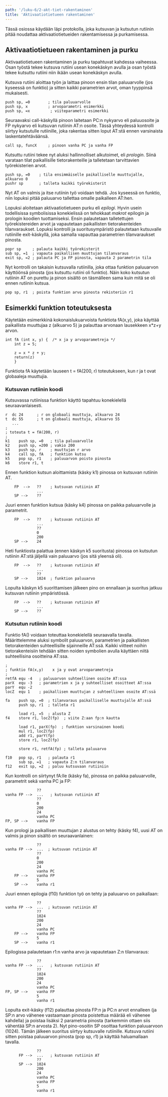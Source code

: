 ```yaml
---
path: '/luku-6/2-akt-tiet-rakentaminen'
title: 'Aktivaatiotietueen rakentaminen'
---
```


<div>
<lead>Tässä osiossa käydään läpi protokolla, joka kutsuvan ja kutsutun rutiinin pitää noudattaa aktivaatiotietueiden rakentamisessa ja purkamisessa.</lead>
</div>


## Aktivaatiotietueen rakentaminen ja purku
Aktivaatiotietueen rakentaminen ja purku tapahtuvat kahdessa vaiheessa. Osan työstä tekee kutsuva rutiini usean konekäskyn avulla ja osan työstä tekee kutsuttu rutiini niin ikään usean konekäskyn avulla.

Kutsuva rutiini aloittaa työn ja laittaa pinoon ensin tilan paluuarvolle (jos kyseessä on funktio) ja sitten kaikki parametrien arvot, oman tyyppinsä mukaisesti.

```
push sp, =0        ; tila paluuarvolle
push sp, x         ; arvoparametri esimerkki
push sp, =x         ; viiteparametri esimerkki
```

Seuraavaksi call-käskyllä pinoon laitetaan PC:n nykyarvo eli paluuosoite ja FP nykyarvo eli kutsuvan rutiinin AT:n osoite. Tässä yhteydessä kontrolli siirtyy kutsutulle rutiinille, joka rakentaa sitten loput AT:stä ennen varsinaista laskentatehtäväänsä.

```
call sp, funcX     ; pinoon vanha PC ja vanha FP
```

Kutsuttu rutiini tekee nyt aluksi hallinnolliset alkutoimet, eli _prologin_. Siinä varataan tilat paikallisille tietorakenteille ja talletetaan tarvittavien työrekisterien arvot.

```
push sp, =0    ; tila ensimmäiselle paikalliselle muuttujalle, alkuarvo 0
pushr sp       ; talleta kaikki työrekisterit
```

Nyt AT on valmis ja itse rutiinin työ voidaan tehdä. Jos kyseessä on funktio, niin lopuksi pitää paluuarvo tallettaa omalle paikalleen AT:hen.

Lopuksi aloitetaan aktivaatiotietueen purku eli _epilogi_. Hyvin usein todellisissa symbolisissa konekielissä on tehokkaat _makrot_ epilogin ja prologin koodien tuottamiseksi. Ensin palautetaan talletettujen työrekistereiden arvot ja vapautetaan paikallisten tietorakenteiden tilanvaraukset. Lopuksi kontrolli ja suoritusympäristö palautetaan kutsuvalle rutiinille exit-käskyllä, joka samalla vapauttaa parametrien tilanvaraukset pinosta.

```
popr sp     ; palauta kaikki työrekisterit
sub sp, =1  ; vapauta paikallisen muuttujan tilanvaraus
exit sp, =2 ; palauta PC ja FP pinosta, vapauta 2 parametrin tila
```

Nyt kontrolli on takaisin kutsuvalla rutiinilla, joka ottaa funktion paluuarvon käyttöönsä pinosta (jos kutsuttu rutiini oli funktio). Näin koko kutsutun rutiinin AT on purettu ja pinon sisältö on täsmälleen sama kuin mitä se oli ennen rutiinin kutsua.

```
pop sp, r1  ; poista funktion arvo pinosta rekisteriin r1
```


## Esimerkki funktion toteutuksesta
Käytetään esimerkkinä kokonaislukuarvoista funktiota fA(x,y), joka käyttää paikallista muuttujaa z (alkuarvo 5) ja palauttaa arvonaan lausekkeen x\*z+y arvon.

```
int fA (int x, y) {  /* x ja y arvoparametreja */
    int z = 5;

    z = x * z + y;
    return(z)
    }
```

Funktiota fA käytetään lauseen t = fA(200, r) toteutukseen, kun r ja t ovat globaaleja muuttujia.

### Kutsuvan rutiinin koodi
Kutsuvassa rutiinissa funktion käyttö tapahtuu konekielellä seuraavanlaisesti.

```
r  dc 24      ; r on globaali muuttuja, alkuarvo 24
t  dc 55      ; t on globaali muuttuja, alkuarvo 55
   ...
;
; toteuta t = fA(200, r)
;
k1    push sp, =0   ; tila paluuarvolle
k2    push sp, =200 ; vakio 200
k3    push sp, r    ; muuttujan r arvo
k4    call sp, fA   ; funktion kutsu
k5    pop sp, r1    ; paluuarvon poisto pinosta
k6    store r1, t

```
Ennen funktion kutsun aloittamista (käsky k1) pinossa on kutsuvan rutiinin AT.

```
    FP  -->   ??    ; kutsuvan rutiinin AT
              ...
    SP -->    ??
```


Juuri ennen funktion kutsua (käsky k4) pinossa on paikka paluuarvolle ja parametrit.

```
    FP  -->   ??    ; kutsuvan rutiinin AT
              ...
              ??
              0
              200
    SP -->    24
```

Heti funktiosta palattua (ennen käskyn k5 suoritusta) pinossa on kutsutun rutiinin AT:stä jäljellä vain paluuarvo (jos sitä yleensä oli).

```
    FP  -->   ??    ; kutsuvan rutiinin AT
              ...
              ??
    SP -->    1024  ; funktion paluuarvo
```

Lopulta käskyn k5 suorittamisen jälkeen pino on ennallaan ja suoritus jatkuu kutsuvan rutiinin ympäristössä.

```
    FP  -->   ??    ; kutsuvan rutiinin AT
              ...
    SP -->    ??
```

### Kutsutun rutiinin koodi
Funktio fA() voidaan toteuttaa konekielellä seuraavalla tavalla. Määrittelemme aluksi symbolit paluuarvon, parametrien ja paikallisten tietorakenteiden suhteellisille sijainneille AT:ssä. Kaikki viitteet noihin tietorakenteisiin tehdään sitten noiden symbolien avulla käyttäen niitä suhteellisina osoitteina AT:ssa.

```
;
; funktio fA(x,y)    x ja y ovat arvoparametreja
;
retfA equ -4   ; paluuarvon suhteellinen osoite AT:ssa
parX  equ -3   ; parametrien x ja y suhteelliset osoitteet AT:ssa
parY  equ -2
locZ  equ 1    ; paikallisen muuttujan z suhteellinen osoite AT:ssä

fa    push sp, =0  ; tilanvaraus paikalliselle muuttujalle AT:ssä
      push sp, r1  ; talleta r1

      load r1, =5  ; alusta Z
f4    store r1, locZ(fp)  ; viite Z:aan fp:n kautta

      load r1, parX(fp)  ; funktion varsinainen koodi
      mul r1, locZ(fp)
      add r1, parY(fp)
      store r1, locZ(fp)

      store r1, retfA(fp) ; talleta paluuarvo

f10   pop sp, r1   ; palauta r1
      sub sp, =1   ; vapauta Z:n tilanvaraus
f12   exit sp, =2  ; paluu kutsuvaan rutiiniin
```

Kun kontrolli on siirtynyt fA:lle (käsky fa), pinossa on paikka paluuarvolle, parametrit sekä vanha PC ja FP:

```
              ??
vanha FP -->  ...   ; kutsuvan rutiinin AT
              ??
              0
              200
              24
              vanha PC
FP, SP -->    vanha FP
```

Kun prologi ja paikallisen muuttujan z alustus on tehty (käsky f4), uusi AT on valmis ja pinon sisältö on seuraavanlainen:

```
              ??
vanha FP -->  ...  ; kutsuvan rutiinin AT
              ??
              0
              200
              24
              vanha PC
    FP -->    vanha FP
              5
    SP -->    vanha r1
```

Juuri ennen epilogia (f10) funktion työ on tehty ja paluuarvo on paikallaan:

```
              ??
vanha FP -->  ...  ; kutsuvan rutiinin AT
              ??
              1024
              200
              24
              vanha PC
    FP -->    vanha FP
              5
    SP -->    vanha r1
```

Epilogissa palautetaan r1:n vanha arvo ja vapautetaan Z:n tilanvaraus:

```
              ??
vanha FP -->  ...   ; kutsuvan rutiinin AT
              ??
              1024
              200
              24
              vanha PC
FP, SP -->    vanha FP
              5
              vanha r1
```

Lopulta exit-käsky (f12) palauttaa pinosta FP:n ja PC:n arvot ennalleen (ja SP:n arvo vähenee vastaamaan pinosta poistettua määrää eli vähenee kahdella) ja poistaa lisäksi 2 parametria pinosta (tarkemmin ottaen siis vähentää SP:n arvosta 2). Nyt pino-osoitin SP osoittaa funktion paluuarvoon (1024). Tämän jälkeen suoritus siirtyy kutsuvalle rutiinille. Kutsuva rutiini sitten poistaa paluuarvon pinosta (pop sp, r1) ja käyttää haluamallaan tavalla.

```
              ??
      FP -->  ...   ; kutsuvan rutiinin AT
              ??
      SP -->  1024
              200
              24
              vanha PC
              vanha FP
              5
              vanha r1
```

<!-- quiz 6.2.?? ???  -->

<div><quiz id="4a42ed50-2f44-4090-951c-25f9a13cd1d6"></quiz></div>
<div><quiz id="2d892009-1cfb-480b-8dc3-e8db1d66b13b"></quiz></div>
